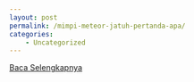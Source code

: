 ```yaml
---
layout: post
permalink: /mimpi-meteor-jatuh-pertanda-apa/
categories:
    - Uncategorized
---
```


[Baca Selengkapnya](/06)